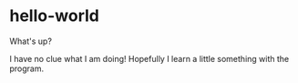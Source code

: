 # hello-world

What's up?

I have no clue what I am doing! Hopefully I learn a little something with the program. 
